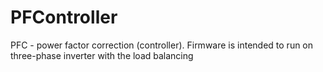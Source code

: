 # PFController
PFC - power factor correction (controller). Firmware is intended to run on three-phase inverter with the load balancing
